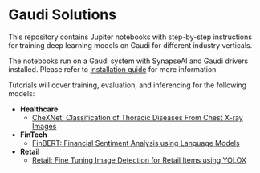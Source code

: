 # Gaudi Solutions

This repository contains Jupiter notebooks with step-by-step instructions for training deep learning models on Gaudi for different industry verticals. 

The notebooks run on a Gaudi system with SynapseAI and Gaudi drivers installed. Please refer to [installation guide](https://docs.habana.ai/en/latest/Installation_Guide/index.html) for more information.

Tutorials will cover training, evaluation, and inferencing for the following models:
- **Healthcare**
    - [CheXNet: Classification of Thoracic Diseases From Chest X-ray Images](https://github.com/HabanaAI/Gaudi-solutions/blob/master/healthcare/chexnet.ipynb)
- **FinTech**
    - [FinBERT: Financial Sentiment Analysis using Language Models](https://github.com/HabanaAI/Gaudi-solutions/blob/master/fintech/finbert.ipynb)
- **Retail**
    - [Retail: Fine Tuning Image Detection for Retail Items using YOLOX](https://github.com/HabanaAI/Gaudi-solutions/blob/master/retail/Habana_Retail_Solution.ipynb)
